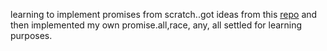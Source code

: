 learning to implement promises from scratch..got ideas from this [repo](https://github.com/Jaynil1611/Vanilla-JS-Practice/blob/main/promise-polyfill/MyPromise.js) and then implemented my own promise.all,race, any, all settled for learning purposes.